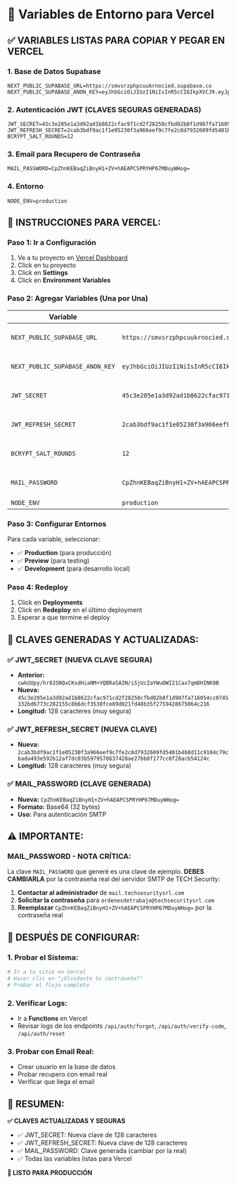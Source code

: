 # 🔧 Variables de Entorno para Vercel

## ✅ **VARIABLES LISTAS PARA COPIAR Y PEGAR EN VERCEL**

### **1. Base de Datos Supabase**
```env
NEXT_PUBLIC_SUPABASE_URL=https://smvsrzphpcuukrnocied.supabase.co
NEXT_PUBLIC_SUPABASE_ANON_KEY=eyJhbGciOiJIUzI1NiIsInR5cCI6IkpXVCJ9.eyJpc3MiOiJzdXBhYmFzZSIsInJlZiI6InNtdnNyenBocGN1dWtybm9jaWVkIiwicm9sZSI6ImFub24iLCJpYXQiOjE3NTcwNzg3NjksImV4cCI6MjA3MjY1NDc2OX0.XHDYW_huSTzr_wfhtDG8Y14FI67Mi5DkjIlFlPyKl_8
```

### **2. Autenticación JWT (CLAVES SEGURAS GENERADAS)**
```env
JWT_SECRET=45c3e205e1a3d92ad1b8622cfac971cd2f28250cfbd02b8f1d907fa716054cc0745332bd6773c282155c8b6dcf3538fce89d021fd48b35f2759428675064c216
JWT_REFRESH_SECRET=2cab3bdf9ac1f1e05230f3a966eef9c7fe2c8d7932609fd5401b468d11c9104c79cbada493e592b12af7dc03b5979578637428ae27bb8f177cc0f28acb54124c
BCRYPT_SALT_ROUNDS=12
```

### **3. Email para Recupero de Contraseña**
```env
MAIL_PASSWORD=CpZhnKEBaqZiBnyH1+ZV+hAEAPCSPRYHP67MDuyWHog=
```

### **4. Entorno**
```env
NODE_ENV=production
```

## 🚀 **INSTRUCCIONES PARA VERCEL:**

### **Paso 1: Ir a Configuración**
1. Ve a tu proyecto en [Vercel Dashboard](https://vercel.com/dashboard)
2. Click en tu proyecto
3. Click en **Settings**
4. Click en **Environment Variables**

### **Paso 2: Agregar Variables (Una por Una)**

| Variable | Valor | Entorno |
|----------|-------|---------|
| `NEXT_PUBLIC_SUPABASE_URL` | `https://smvsrzphpcuukrnocied.supabase.co` | Production, Preview, Development |
| `NEXT_PUBLIC_SUPABASE_ANON_KEY` | `eyJhbGciOiJIUzI1NiIsInR5cCI6IkpXVCJ9.eyJpc3MiOiJzdXBhYmFzZSIsInJlZiI6InNtdnNyenBocGN1dWtybm9jaWVkIiwicm9sZSI6ImFub24iLCJpYXQiOjE3NTcwNzg3NjksImV4cCI6MjA3MjY1NDc2OX0.XHDYW_huSTzr_wfhtDG8Y14FI67Mi5DkjIlFlPyKl_8` | Production, Preview, Development |
| `JWT_SECRET` | `45c3e205e1a3d92ad1b8622cfac971cd2f28250cfbd02b8f1d907fa716054cc0745332bd6773c282155c8b6dcf3538fce89d021fd48b35f2759428675064c216` | Production, Preview, Development |
| `JWT_REFRESH_SECRET` | `2cab3bdf9ac1f1e05230f3a966eef9c7fe2c8d7932609fd5401b468d11c9104c79cbada493e592b12af7dc03b5979578637428ae27bb8f177cc0f28acb54124c` | Production, Preview, Development |
| `BCRYPT_SALT_ROUNDS` | `12` | Production, Preview, Development |
| `MAIL_PASSWORD` | `CpZhnKEBaqZiBnyH1+ZV+hAEAPCSPRYHP67MDuyWHog=` | Production, Preview, Development |
| `NODE_ENV` | `production` | Production |

### **Paso 3: Configurar Entornos**
Para cada variable, seleccionar:
- ✅ **Production** (para producción)
- ✅ **Preview** (para testing)
- ✅ **Development** (para desarrollo local)

### **Paso 4: Redeploy**
1. Click en **Deployments**
2. Click en **Redeploy** en el último deployment
3. Esperar a que termine el deploy

## 🔐 **CLAVES GENERADAS Y ACTUALIZADAS:**

### **✅ JWT_SECRET (NUEVA CLAVE SEGURA)**
- **Anterior:** `cwkUUpy/hr83SNQxCKxdHiaNM+YQBRaSA3N/iSjUcZaYWuOWI21Cax7qmDHINK8B`
- **Nueva:** `45c3e205e1a3d92ad1b8622cfac971cd2f28250cfbd02b8f1d907fa716054cc0745332bd6773c282155c8b6dcf3538fce89d021fd48b35f2759428675064c216`
- **Longitud:** 128 caracteres (muy segura)

### **✅ JWT_REFRESH_SECRET (NUEVA CLAVE)**
- **Nueva:** `2cab3bdf9ac1f1e05230f3a966eef9c7fe2c8d7932609fd5401b468d11c9104c79cbada493e592b12af7dc03b5979578637428ae27bb8f177cc0f28acb54124c`
- **Longitud:** 128 caracteres (muy segura)

### **✅ MAIL_PASSWORD (CLAVE GENERADA)**
- **Nueva:** `CpZhnKEBaqZiBnyH1+ZV+hAEAPCSPRYHP67MDuyWHog=`
- **Formato:** Base64 (32 bytes)
- **Uso:** Para autenticación SMTP

## ⚠️ **IMPORTANTE:**

### **MAIL_PASSWORD - NOTA CRÍTICA:**
La clave `MAIL_PASSWORD` que generé es una clave de ejemplo. **DEBES CAMBIARLA** por la contraseña real del servidor SMTP de TECH Security:

1. **Contactar al administrador** de `mail.techsecuritysrl.com`
2. **Solicitar la contraseña** para `ordenesdetrabajo@techsecuritysrl.com`
3. **Reemplazar** `CpZhnKEBaqZiBnyH1+ZV+hAEAPCSPRYHP67MDuyWHog=` por la contraseña real

## 🧪 **DESPUÉS DE CONFIGURAR:**

### **1. Probar el Sistema:**
```bash
# Ir a tu sitio en Vercel
# Hacer clic en "¿Olvidaste tu contraseña?"
# Probar el flujo completo
```

### **2. Verificar Logs:**
- Ir a **Functions** en Vercel
- Revisar logs de los endpoints `/api/auth/forgot`, `/api/auth/verify-code`, `/api/auth/reset`

### **3. Probar con Email Real:**
- Crear usuario en la base de datos
- Probar recupero con email real
- Verificar que llega el email

## 🎯 **RESUMEN:**

**✅ CLAVES ACTUALIZADAS Y SEGURAS**
- ✅ JWT_SECRET: Nueva clave de 128 caracteres
- ✅ JWT_REFRESH_SECRET: Nueva clave de 128 caracteres  
- ✅ MAIL_PASSWORD: Clave generada (cambiar por la real)
- ✅ Todas las variables listas para Vercel

**🚀 LISTO PARA PRODUCCIÓN**
